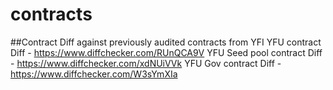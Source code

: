# contracts

##Contract Diff against previously audited contracts from YFI
YFU contract Diff - https://www.diffchecker.com/RUnQCA9V
YFU Seed pool contract Diff - https://www.diffchecker.com/xdNUiVVk
YFU Gov contract Diff - https://www.diffchecker.com/W3sYmXIa
